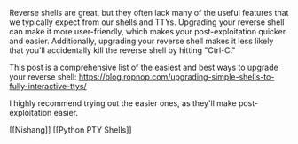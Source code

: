 Reverse shells are great, but they often lack many of the useful features that we typically expect from our shells and TTYs. Upgrading your reverse shell can make it more user-friendly, which makes your post-exploitation quicker and easier. Additionally, upgrading your reverse shell makes it less likely that you'll accidentally kill the reverse shell by hitting "Ctrl-C."

This post is a comprehensive list of the easiest and best ways to upgrade your reverse shell:
https://blog.ropnop.com/upgrading-simple-shells-to-fully-interactive-ttys/

I highly recommend trying out the easier ones, as they'll make post-exploitation easier.

[[Nishang]]
[[Python PTY Shells]]
